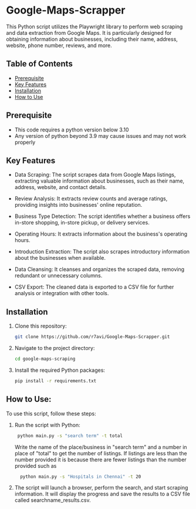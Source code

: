 # Google-Maps-Scrapper
This Python script utilizes the Playwright library to perform web scraping and data extraction from Google Maps. It is particularly designed for obtaining information about businesses, including their name, address, website, phone number, reviews, and more.
## Table of Contents

- [Prerequisite](#prerequisite)
- [Key Features](#key-features)
- [Installation](#installation)
- [How to Use](#how-to-use)

## Prerequisite
- This code requires a python version below 3.10
- Any version of python beyond 3.9 may cause issues and may not work properly

## Key Features
- Data Scraping: The script scrapes data from Google Maps listings, extracting valuable information about businesses, such as their name, address, website, and contact details.

- Review Analysis: It extracts review counts and average ratings, providing insights into businesses' online reputation.

- Business Type Detection: The script identifies whether a business offers in-store shopping, in-store pickup, or delivery services.

- Operating Hours: It extracts information about the business's operating hours.

- Introduction Extraction: The script also scrapes introductory information about the businesses when available.

- Data Cleansing: It cleanses and organizes the scraped data, removing redundant or unnecessary columns.

- CSV Export: The cleaned data is exported to a CSV file for further analysis or integration with other tools.

## Installation

1. Clone this repository:

   ```bash
   git clone https://github.com/r7avi/Google-Maps-Scrapper.git
2. Navigate to the project directory:
   ```bash
   cd google-maps-scraping
3. Install the required Python packages:
    ```bash
    pip install -r requirements.txt

## How to Use:

To use this script, follow these steps:

1. Run the script with Python:
    ```bash
     python main.py -s "search term" -t total
    ```
    Write the name of the place/business in "search term" and a number in place of "total" to get the number of listings. If listings are less than the number provided it is because there are fewer listings than the number provided such as
   ```bash
     python main.py -s "Hospitals in Chennai" -t 20
    ```

3. The script will launch a browser, perform the search, and start scraping information. It will display the progress and save the results to a CSV file called searchname_results.csv.
